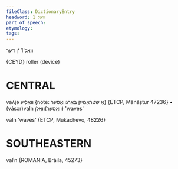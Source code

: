 ```yaml
---
fileClass: DictionaryEntry
headword: וואַל 1
part_of_speech: 
etymology: 
tags: 
---
```

וואַל 1
־ן
דער

{CEYD}
roller (device)

CENTRAL
========

vaʎjə וואַליע {note: אַ שטראָמיק באַרגוואַסער} {ETCP, Mănăștur 47236}
	•	(vásər)valn וואַסער)וואַלן) 'waves'

valn 'waves' {ETCP, Mukachevo, 48226}

SOUTHEASTERN
==============

valʲn {ROMANIA, Brăila, 45273}
